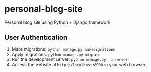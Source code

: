 # personal-blog-site

Personal blog site using Python + Django framework

## User Authentication

1. Make migrations: `python manage.py makemigrations`
1. Apply migrations: `python manage.py migrate`
2. Run the development server: `python manage.py runserver`
3. Access the website at `http://localhost:8000` in your web browser.
